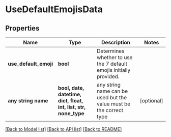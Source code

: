 # UseDefaultEmojisData


## Properties
Name | Type | Description | Notes
------------ | ------------- | ------------- | -------------
**use_default_emoji** | **bool** | Determines whether to use the 7 default emojis initially provided. | 
**any string name** | **bool, date, datetime, dict, float, int, list, str, none_type** | any string name can be used but the value must be the correct type | [optional]

[[Back to Model list]](../README.md#documentation-for-models) [[Back to API list]](../README.md#documentation-for-api-endpoints) [[Back to README]](../README.md)


